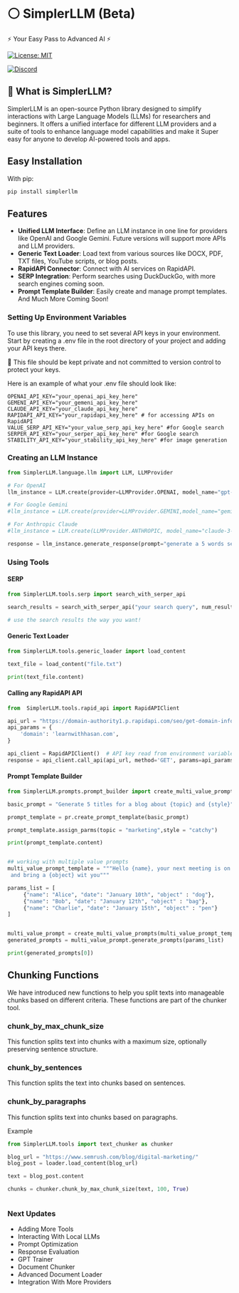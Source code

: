 # ⚪ SimplerLLM (Beta)

⚡ Your Easy Pass to Advanced AI ⚡

[![License: MIT](https://img.shields.io/badge/License-MIT-yellow.svg)](https://opensource.org/licenses/MIT)

[![Discord](https://img.shields.io/badge/Join-Discord-7289DA.svg)](https://discord.gg/HUrtZXyp3j)


## 🤔 What is SimplerLLM?

SimplerLLM is an open-source Python library designed to simplify interactions with Large Language Models (LLMs) for researchers and beginners. It offers a unified interface for different LLM providers and a suite of tools to enhance language model capabilities and make it Super easy for anyone to develop AI-powered tools and apps.

## Easy Installation

With pip:

```bash
pip install simplerllm
```

## Features

- **Unified LLM Interface**: Define an LLM instance in one line for providers like OpenAI and Google Gemini. Future versions will support more APIs and LLM providers.
- **Generic Text Loader**: Load text from various sources like DOCX, PDF, TXT files, YouTube scripts, or blog posts.
- **RapidAPI Connector**: Connect with AI services on RapidAPI.
- **SERP Integration**: Perform searches using DuckDuckGo, with more search engines coming soon.
- **Prompt Template Builder**: Easily create and manage prompt templates.
  And Much More Coming Soon!

### Setting Up Environment Variables

To use this library, you need to set several API keys in your environment. Start by creating a .env file in the root directory of your project and adding your API keys there.

🔴 This file should be kept private and not committed to version control to protect your keys.

Here is an example of what your .env file should look like:

```
OPENAI_API_KEY="your_openai_api_key_here"
GEMENI_API_KEY="your_gemeni_api_key_here"
CLAUDE_API_KEY="your_claude_api_key_here"
RAPIDAPI_API_KEY="your_rapidapi_key_here" # for accessing APIs on RapidAPI
VALUE_SERP_API_KEY="your_value_serp_api_key_here" #for Google search
SERPER_API_KEY="your_serper_api_key_here" #for Google search
STABILITY_API_KEY="your_stability_api_key_here" #for image generation

```

### Creating an LLM Instance

```python
from SimplerLLM.language.llm import LLM, LLMProvider

# For OpenAI
llm_instance = LLM.create(provider=LLMProvider.OPENAI, model_name="gpt-3.5-turbo")

# For Google Gemini
#llm_instance = LLM.create(provider=LLMProvider.GEMINI,model_name="gemini-pro")

# For Anthropic Claude 
#llm_instance = LLM.create(LLMProvider.ANTHROPIC, model_name="claude-3-opus-20240229")

response = llm_instance.generate_response(prompt="generate a 5 words sentence")

```

### Using Tools

#### SERP

```python
from SimplerLLM.tools.serp import search_with_serper_api

search_results = search_with_serper_api("your search query", num_results=3)

# use the search results the way you want!

```

#### Generic Text Loader

```python
from SimplerLLM.tools.generic_loader import load_content

text_file = load_content("file.txt")

print(text_file.content)

```

#### Calling any RapidAPI API

```python
from  SimplerLLM.tools.rapid_api import RapidAPIClient

api_url = "https://domain-authority1.p.rapidapi.com/seo/get-domain-info"
api_params = {
    'domain': 'learnwithhasan.com',
}

api_client = RapidAPIClient()  # API key read from environment variable
response = api_client.call_api(api_url, method='GET', params=api_params)


```

#### Prompt Template Builder

```python
from SimplerLLM.prompts.prompt_builder import create_multi_value_prompts,create_prompt_template

basic_prompt = "Generate 5 titles for a blog about {topic} and {style}"

prompt_template = pr.create_prompt_template(basic_prompt)

prompt_template.assign_parms(topic = "marketing",style = "catchy")

print(prompt_template.content)


## working with multiple value prompts
multi_value_prompt_template = """Hello {name}, your next meeting is on {date}.
 and bring a {object} wit you"""

params_list = [
     {"name": "Alice", "date": "January 10th", "object" : "dog"},
     {"name": "Bob", "date": "January 12th", "object" : "bag"},
     {"name": "Charlie", "date": "January 15th", "object" : "pen"}
]


multi_value_prompt = create_multi_value_prompts(multi_value_prompt_template)
generated_prompts = multi_value_prompt.generate_prompts(params_list)

print(generated_prompts[0])

```

## Chunking Functions

We have introduced new functions to help you split texts into manageable chunks based on different criteria. These functions are part of the chunker tool.

### chunk_by_max_chunk_size

This function splits text into chunks with a maximum size, optionally preserving sentence structure.

### chunk_by_sentences

This function splits the text into chunks based on sentences.

### chunk_by_paragraphs

This function splits text into chunks based on paragraphs.

Example

```python
from SimplerLLM.tools import text_chunker as chunker

blog_url = "https://www.semrush.com/blog/digital-marketing/"
blog_post = loader.load_content(blog_url)

text = blog_post.content

chunks = chunker.chunk_by_max_chunk_size(text, 100, True)



```

### Next Updates

- Adding More Tools
- Interacting With Local LLMs
- Prompt Optimization
- Response Evaluation
- GPT Trainer
- Document Chunker
- Advanced Document Loader
- Integration With More Providers
